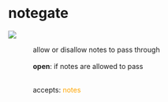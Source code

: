 
<a name=notegate></a><br>
# <b>notegate</b>
<img src="../images/notegate.png"><br>
<div style="display:inline-block;margin-left:50px;">
allow or disallow notes to pass through<br/><br/>
<b>open</b>: if notes are allowed to pass<br>

<br>accepts: <font color=orange>notes</font> <br></div>
